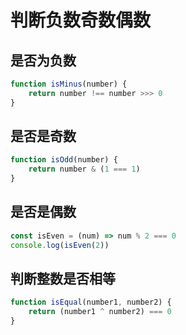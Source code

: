 # 判断负数奇数偶数

## 是否为负数

```js
function isMinus(number) {
    return number !== number >>> 0
}
```

## 是否是奇数

```js
function isOdd(number) {
    return number & (1 === 1)
}
```

## 是否是偶数

```js
const isEven = (num) => num % 2 === 0
console.log(isEven(2))
```

## 判断整数是否相等

```js
function isEqual(number1, number2) {
    return (number1 ^ number2) === 0
}
```
